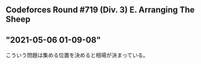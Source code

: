 ## Codeforces Round #719 (Div. 3) E. Arranging The Sheep

##  "2021-05-06 01-09-08"
こういう問題は集める位置を決めると相場が決まっている。
